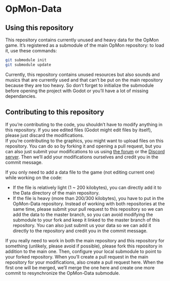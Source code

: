 # OpMon-Data

## Using this repository
This repository contains currently unused and heavy data for the OpMon game. It’s registered as a submodule of the main OpMon repository: to load it, use these commands:
```bash
git submodule init
git submodule update
```

Currently, this repository contains unused resources but also sounds and musics that are currently used and that can’t be put on the main repository because they are too heavy. So don’t forget to initialize the submodule before opening the project with Godot or you’ll have a lot of missing dependancies.

## Contributing to this repository
If you’re contributing to the code, you shouldn’t have to modify anything in this repository. If you see edited files (Godot might edit files by itself), please just discard the modifications.  
If you’re contributing to the graphics, you might want to upload files on this repository. You can do so by forking it and opening a pull request, but you can also just submit your modifications to us using [the forum](https://github.com/OpMonTeam/OpMon/discussions) or the [Discord server](https://discord.gg/Yj2Fwqvj2G). Then we’ll add your modifications ourselves and credit you in the commit message.  

If you only need to add a data file to the game (not editing current one) while working on the code:
* If the file is relatively light (1 ~ 200 kilobytes), you can directly add it to the Data directory of the main repository.
* If the file is heavy (more than 200/300 kilobytes), you have to put in the OpMon-Data repository. Instead of working with both repositories at the same time, please submit your pull request to this repository so we can add the data to the master branch, so you can avoid modifying the submodule to your fork and keep it linked to the master branch of this repository. You can also just submit us your data so we can add it directly to the repository and credit you in the commit message.

If you really need to work in both the main repository and this repository for something (unlikely, please avoid if possible), please fork this repository in addition to the main one. Then, configure your local submodule to point to your forked repository. When you’ll create a pull request in the main repository for your modifications, also create a pull request here. When the first one will be merged, we’ll merge the one here and create one more commit to resynchronize the OpMon-Data submodule.
